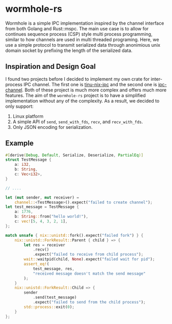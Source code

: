 # wormhole-rs

Wormhole is a simple IPC implementation inspired by the channel interface from
both Golang and Rust::mspc. The main use case is to allow for continues sequence
process (CSP) style multi process programming, similar to how channels are used in
multi threaded programing. Here, we use a simple protocol to transmit serialized
data through anonimious unix domain socket by prefixing the length of the
serialized data.

## Inspiration and Design Goal

I found two projects before I decided to implement my own crate for
inter-process IPC channel. The first one is
[tinu-nix-ipc](https://github.com/unrelentingtech/tiny-nix-ipc) and the second one is
[ipc-channel](https://github.com/servo/ipc-channel). Both of these project is much more complex
and offers much more features. The aim of the `wormhole-rs` project is to have a
simplified implementation without any of the complexity. As a result, we decided to
only support:

1. Linux platform
2. A simple API of `send`, `send_with_fds`, `recv`, and `recv_with_fds`.
3. Only JSON encoding for serialization.

## Example

```rust
#[derive(Debug, Default, Serialize, Deserialize, PartialEq)]
struct TestMessage {
    a: i32,
    b: String,
    c: Vec<i32>,
}

// ....

let (mut sender, mut receiver) =
    channel::<TestMessage>().expect("failed to create channel");
let test_message = TestMessage {
    a: 1776,
    b: String::from("hello world!"),
    c: vec![5, 4, 3, 2, 1],
};

match unsafe { nix::unistd::fork().expect("failed fork") } {
    nix::unistd::ForkResult::Parent { child } => {
        let res = receiver
            .recv()
            .expect("failed to receive from child process");
        wait::waitpid(child, None).expect("failed wait for pid");
        assert_eq!(
            test_message, res,
            "received message doesn't match the send message"
        );
    }
    nix::unistd::ForkResult::Child => {
        sender
            .send(test_message)
            .expect("failed to send from the child process");
        std::process::exit(0);
    }
};
```

